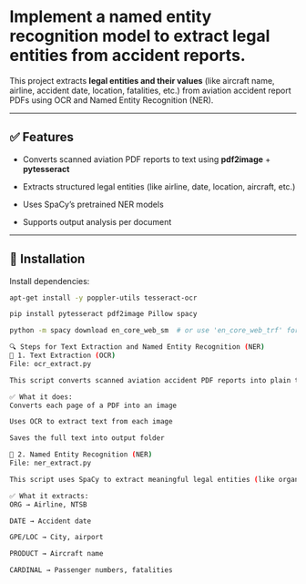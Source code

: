 # Implement a named entity recognition model to extract legal entities from accident reports.

This project extracts **legal entities and their values** (like aircraft name, airline, accident date, location, fatalities, etc.) from aviation accident report PDFs using OCR and Named Entity Recognition (NER).

---

## ✅ Features

- Converts scanned aviation PDF reports to text using **pdf2image** + **pytesseract**
  
- Extracts structured legal entities (like airline, date, location, aircraft, etc.)
  
- Uses SpaCy’s pretrained NER models
  
- Supports output analysis per document

---

## 🔧 Installation

Install dependencies:

```bash
apt-get install -y poppler-utils tesseract-ocr

pip install pytesseract pdf2image Pillow spacy

python -m spacy download en_core_web_sm  # or use 'en_core_web_trf' for better accuracy

🔍 Steps for Text Extraction and Named Entity Recognition (NER)
📝 1. Text Extraction (OCR)
File: ocr_extract.py

This script converts scanned aviation accident PDF reports into plain text using Tesseract OCR.

✅ What it does:
Converts each page of a PDF into an image

Uses OCR to extract text from each image

Saves the full text into output folder

🧠 2. Named Entity Recognition (NER)
File: ner_extract.py

This script uses SpaCy to extract meaningful legal entities (like organizations, dates, aircraft models, etc.) from the text.

✅ What it extracts:
ORG → Airline, NTSB

DATE → Accident date

GPE/LOC → City, airport

PRODUCT → Aircraft name

CARDINAL → Passenger numbers, fatalities

